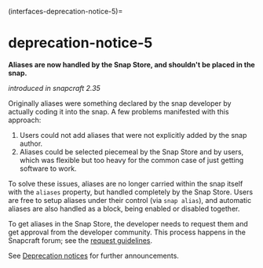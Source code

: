 (interfaces-deprecation-notice-5)=
# deprecation-notice-5

**Aliases are now handled by the Snap Store, and shouldn't be placed in the snap.**

_introduced in snapcraft 2.35_

Originally aliases were something declared by the snap developer by actually coding it into the snap. A few problems manifested with this approach:

1. Users could not add aliases that were not explicitly added by the snap
   author.
1. Aliases could be selected piecemeal by the Snap Store and by users, which was
   flexible but too heavy for the common case of just getting software to work.

To solve these issues, aliases are no longer carried within the snap itself with the `aliases` property, but handled completely by the Snap Store. Users are free to setup aliases under their control (via `snap alias`), and automatic aliases are also handled as a block, being enabled or disabled together.

To get aliases in the Snap Store, the developer needs to request them and get approval from the developer community. This process happens in the Snapcraft forum; see the [request guidelines](https://forum.snapcraft.io/t/process-for-aliases-auto-connections-and-tracks/455).

See [Deprecation notices](/)  for further announcements.

